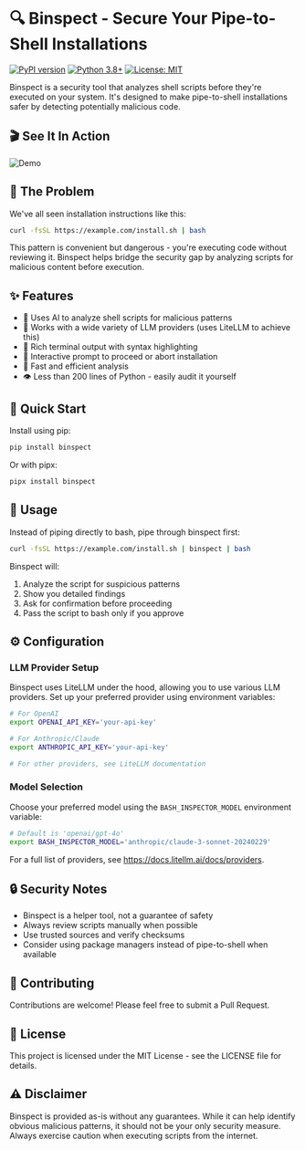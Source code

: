 # 🔍 Binspect - Secure Your Pipe-to-Shell Installations

[![PyPI version](https://badge.fury.io/py/binspect.svg)](https://badge.fury.io/py/binspect)
[![Python 3.8+](https://img.shields.io/badge/python-3.8+-blue.svg)](https://www.python.org/downloads/)
[![License: MIT](https://img.shields.io/badge/License-MIT-yellow.svg)](https://opensource.org/licenses/MIT)

Binspect is a security tool that analyzes shell scripts before they're executed on your system. It's designed to make pipe-to-shell installations safer by detecting potentially malicious code.

## 🎬 See It In Action

![Demo](demo.gif)

## 🚨 The Problem

We've all seen installation instructions like this:

```bash
curl -fsSL https://example.com/install.sh | bash
```

This pattern is convenient but dangerous - you're executing code without reviewing it. Binspect helps bridge the security gap by analyzing scripts for malicious content before execution.

## ✨ Features

- 🤖 Uses AI to analyze shell scripts for malicious patterns
- 🔄 Works with a wide variety of LLM providers (uses LiteLLM to achieve this)
- 🎨 Rich terminal output with syntax highlighting
- 🛑 Interactive prompt to proceed or abort installation
- 🚀 Fast and efficient analysis
- 👁️ Less than 200 lines of Python - easily audit it yourself

## 🚀 Quick Start

Install using pip:

```bash
pip install binspect
```

Or with pipx:

```bash
pipx install binspect
```

## 📖 Usage

Instead of piping directly to bash, pipe through binspect first:

```bash
curl -fsSL https://example.com/install.sh | binspect | bash
```

Binspect will:

1. Analyze the script for suspicious patterns
2. Show you detailed findings
3. Ask for confirmation before proceeding
4. Pass the script to bash only if you approve

## ⚙️ Configuration

### LLM Provider Setup

Binspect uses LiteLLM under the hood, allowing you to use various LLM providers. Set up
your preferred provider using environment variables:

```bash
# For OpenAI
export OPENAI_API_KEY='your-api-key'

# For Anthropic/Claude
export ANTHROPIC_API_KEY='your-api-key'

# For other providers, see LiteLLM documentation
```

### Model Selection

Choose your preferred model using the `BASH_INSPECTOR_MODEL` environment variable:

```bash
# Default is 'openai/gpt-4o'
export BASH_INSPECTOR_MODEL='anthropic/claude-3-sonnet-20240229'
```

For a full list of providers, see https://docs.litellm.ai/docs/providers.

## 🔒 Security Notes

- Binspect is a helper tool, not a guarantee of safety
- Always review scripts manually when possible
- Use trusted sources and verify checksums
- Consider using package managers instead of pipe-to-shell when available

## 🤝 Contributing

Contributions are welcome! Please feel free to submit a Pull Request.

## 📝 License

This project is licensed under the MIT License - see the LICENSE file for details.

## ⚠️ Disclaimer

Binspect is provided as-is without any guarantees. While it can help identify obvious malicious patterns, it should not be your only security measure. Always exercise caution when executing scripts from the internet.
